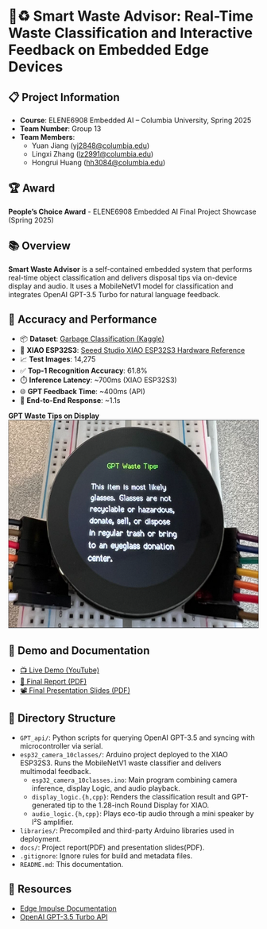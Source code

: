 # 🤖♻️ Smart Waste Advisor: Real-Time Waste Classification and Interactive Feedback on Embedded Edge Devices

## 📋 Project Information
- **Course**: ELENE6908 Embedded AI – Columbia University, Spring 2025
- **Team Number**: Group 13
- **Team Members**:
  - Yuan Jiang (yj2848@columbia.edu)
  - Lingxi Zhang (lz2991@columbia.edu)
  - Hongrui Huang (hh3084@columbia.edu)

## 🏆 Award
**People’s Choice Award** - ELENE6908 Embedded AI Final Project Showcase (Spring 2025)

## 📚 Overview
**Smart Waste Advisor** is a self-contained embedded system that performs real-time object classification and delivers disposal tips via on-device display and audio. It uses a MobileNetV1 model for classification and integrates OpenAI GPT-3.5 Turbo for natural language feedback.

## 🧪 Accuracy and Performance

- 📦 **Dataset**: [Garbage Classification (Kaggle)](https://www.kaggle.com/datasets/mostafaabla/garbage-classification)
- 🔌 **XIAO ESP32S3**: [Seeed Studio XIAO ESP32S3 Hardware Reference](https://github.com/Mjrovai/XIAO-ESP32S3-Sense)
- 📈 **Test Images**: 14,275
- ✅ **Top-1 Recognition Accuracy**: 61.8%
- ⏱️ **Inference Latency**: ~700ms (XIAO ESP32S3)
- 🌐 **GPT Feedback Time**: ~400ms (API)
- 🎯 **End-to-End Response**: ~1.1s

**GPT Waste Tips on Display**
![GPT Waste Tips](docs/demo_examples.png)

## 📄 Demo and Documentation
- [📺 Live Demo (YouTube)](https://www.youtube.com/watch?v=yLumTr9vXq0)
- [📘 Final Report (PDF)](docs/Final_Report.pdf)
- [📽️ Final Presentation Slides (PDF)](docs/Group13_Slides.pdf)

## 🧱 Directory Structure

- `GPT_api/`: Python scripts for querying OpenAI GPT-3.5 and syncing with microcontroller via serial.
- `esp32_camera_10classes/`: Arduino project deployed to the XIAO ESP32S3. Runs the MobileNetV1 waste classifier and delivers multimodal feedback.
    - `esp32_camera_10classes.ino`: Main program combining camera inference, display Logic, and audio playback.
    - `display_logic.{h,cpp}`: Renders the classification result and GPT-generated tip to the 1.28-inch Round Display for XIAO.
    - `audio_logic.{h,cpp}`: Plays eco-tip audio through a mini speaker by I²S amplifier.
- `libraries/`: Precompiled and third-party Arduino libraries used in deployment.
- `docs/`: Project report(PDF) and presentation slides(PDF).
- `.gitignore`: Ignore rules for build and metadata files.
- `README.md`: This documentation.

## 📄 Resources

- [Edge Impulse Documentation](https://docs.edgeimpulse.com/docs)
- [OpenAI GPT-3.5 Turbo API](https://platform.openai.com/)

